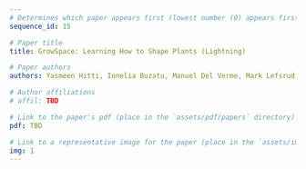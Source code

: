 ```yaml
---
# Determines which paper appears first (lowest number (0) appears first)
sequence_id: 15

# Paper title
title: GrowSpace: Learning How to Shape Plants (Lightning)

# Paper authors
authors: Yasmeen Hitti, Ionelia Buzatu, Manuel Del Verme, Mark Lefsrud, Florian Golemo, Audrey Durand

# Author affiliations
# affil: TBD

# Link to the paper's pdf (place in the `assets/pdf/papers` directory)
pdf: TBD

# Link to a representative image for the paper (place in the `assets/img/papers` directory)
img: 1
---
```

